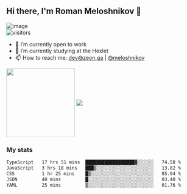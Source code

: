 ## Hi there, I'm Roman Meloshnikov 👋

![image](https://www.codewars.com/users/meloshnikov/badges/small?theme=light)<br>
![visitors](https://visitor-badge.glitch.me/badge?page_id=aldangold)

<!--
Here are some ideas to get you started:

- 🧰 I’m currently open to work
- 👯 I’m looking to collaborate on ...
- 🤔 I’m looking for help with ...
- 💬 Ask me about ...
- 📫 How to reach me: meloshnikov
- 😄 Pronouns: ...
- ⚡ Fun fact: ...
-->

- 🧰 I’m currently open to work
- 🌱 I’m currently studying at the Hexlet
- 📫 How to reach me: dev@zeon.ga | [@meloshnikov](https://telegram.me/meloshnikov)

<span>
<a>
<img align="center" height="180em" src="https://github-readme-stats.vercel.app/api?username=meloshnikov&show_icons=true&hide_border=true&&count_private=true&include_all_commits=true" />
</a>
<a>
<img align="center" src="https://github-readme-stats.vercel.app/api/top-langs/?username=meloshnikov&layout=compact&hide_border=true" />
</a>
</span>


### My stats
<!--START_SECTION:waka-->

```txt
TypeScript   17 hrs 51 mins  ██████████████████▓░░░░░░   74.58 %
JavaScript   3 hrs 18 mins   ███▒░░░░░░░░░░░░░░░░░░░░░   13.82 %
CSS          1 hr 25 mins    █▒░░░░░░░░░░░░░░░░░░░░░░░   05.94 %
JSON         48 mins         █░░░░░░░░░░░░░░░░░░░░░░░░   03.40 %
YAML         25 mins         ▒░░░░░░░░░░░░░░░░░░░░░░░░   01.76 %
```

<!--END_SECTION:waka-->

